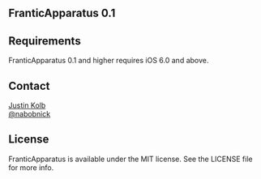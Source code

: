 ## FranticApparatus 0.1

## Requirements

FranticApparatus 0.1 and higher requires iOS 6.0 and above.

## Contact

[Justin Kolb](http://github.com/jkolb)  
[@nabobnick](http://twitter.com/nabobnick)

## License

FranticApparatus is available under the MIT license. See the LICENSE file for more info.
